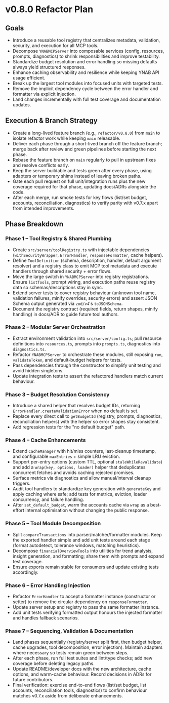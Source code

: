 # v0.8.0 Refactor Plan

## Goals
- Introduce a reusable tool registry that centralizes metadata, validation, security, and execution for all MCP tools.
- Decompose `YNABMCPServer` into composable services (config, resources, prompts, diagnostics) to shrink responsibilities and improve testability.
- Standardize budget resolution and error handling so missing defaults always yield structured responses.
- Enhance caching observability and resilience while keeping YNAB API usage efficient.
- Break up the largest tool modules into focused units with targeted tests.
- Remove the implicit dependency cycle between the error handler and formatter via explicit injection.
- Land changes incrementally with full test coverage and documentation updates.

## Execution & Branch Strategy
- Create a long-lived feature branch (e.g., `refactor/v0.8.0`) from `main` to isolate refactor work while keeping `main` releasable.
- Deliver each phase through a short-lived branch off the feature branch; merge back after review and green pipelines before starting the next phase.
- Rebase the feature branch on `main` regularly to pull in upstream fixes and resolve conflicts early.
- Keep the server buildable and tests green after every phase, using adapters or temporary shims instead of leaving broken paths.
- Gate each pull request on full unit/integration runs plus the new coverage required for that phase, updating docs/ADRs alongside the code.
- After each merge, run smoke tests for key flows (list/set budget, accounts, reconciliation, diagnostics) to verify parity with v0.7.x apart from intended improvements.

## Phase Breakdown

### Phase 1 – Tool Registry & Shared Plumbing
- Create `src/server/toolRegistry.ts` with injectable dependencies (`withSecurityWrapper`, `ErrorHandler`, `responseFormatter`, cache helpers).
- Define `ToolDefinition` (schema, description, handler, default argument resolver) and a registry class to emit MCP tool metadata and execute handlers through shared security + error flows.
- Move the large switch in `YNABMCPServer` into registry registrations. Ensure `listTools`, prompt wiring, and execution paths reuse registry data so schemas/descriptions stay in sync.
- Extend server tests to cover registry behaviour (unknown tool name, validation failures, minify overrides, security errors) and assert JSON Schema output generated via `zod/v4`'s `toJSONSchema`.
- Document the registry contract (required fields, return shapes, minify handling) in docs/ADR to guide future tool authors.

### Phase 2 – Modular Server Orchestration
- Extract environment validation into `src/server/config.ts`; pull resource definitions into `resources.ts`, prompts into `prompts.ts`, diagnostics into `diagnostics.ts`.
- Refactor `YNABMCPServer` to orchestrate these modules, still exposing `run`, `validateToken`, and default-budget helpers for tests.
- Pass dependencies through the constructor to simplify unit testing and avoid hidden singletons.
- Update integration tests to assert the refactored handlers match current behaviour.

### Phase 3 – Budget Resolution Consistency
- Introduce a shared helper that resolves budget IDs, returning `ErrorHandler.createValidationError` when no default is set.
- Replace every direct call to `getBudgetId` (registry, prompts, diagnostics, reconciliation helpers) with the helper so error shapes stay consistent.
- Add regression tests for the "no default budget" path.

### Phase 4 – Cache Enhancements
- Extend `CacheManager` with hit/miss counters, last-cleanup timestamp, and configurable `maxEntries` + simple LRU eviction.
- Support per-entry options (custom TTL, optional `staleWhileRevalidate`) and add a `wrap(key, options, loader)` helper that deduplicates concurrent fetches and avoids caching rejected promises.
- Surface metrics via diagnostics and allow manual/interval cleanup triggers.
- Audit tool handlers to standardize key generation with `generateKey` and apply caching where safe; add tests for metrics, eviction, loader concurrency, and failure handling.
- After `set_default_budget`, warm the accounts cache via `wrap` as a best-effort internal optimisation without changing the public response.

### Phase 5 – Tool Module Decomposition
- Split `compareTransactions` into parser/matcher/formatter modules. Keep the exported handler simple and add unit tests around each stage (format autodetect, tolerance windows, matching heuristics).
- Decompose `financialOverviewTools` into utilities for trend analysis, insight generation, and formatting; share them with prompts and expand test coverage.
- Ensure exports remain stable for consumers and update existing tests accordingly.

### Phase 6 – Error Handling Injection
- Refactor `ErrorHandler` to accept a formatter instance (constructor or setter) to remove the circular dependency on `responseFormatter`.
- Update server setup and registry to pass the same formatter instance.
- Add unit tests verifying formatted output honours the injected formatter and handles fallback scenarios.

### Phase 7 – Sequencing, Validation & Documentation
- Land phases sequentially (registry/server split first, then budget helper, cache upgrades, tool decomposition, error injection). Maintain adapters where necessary so tests remain green between steps.
- After each phase, run full test suites and lint/type checks; add new coverage before deleting legacy paths.
- Update README/developer docs with the new architecture, cache options, and warm-cache behaviour. Record decisions in ADRs for future contributors.
- Final verification: exercise end-to-end flows (list/set budget, list accounts, reconciliation tools, diagnostics) to confirm behaviour matches v0.7.x aside from deliberate enhancements.

